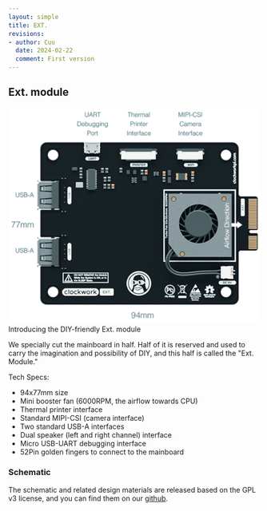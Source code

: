 ```yaml
---
layout: simple
title: EXT.
revisions:
- author: Cuu 
  date: 2024-02-22
  comment: First version
---
```


## Ext. module

![](img/Ext_fig01.webp "Ext_fig01.webp") Introducing the DIY-friendly Ext.
module

We specially cut the mainboard in half. Half of it is reserved and used
to carry the imagination and possibility of DIY, and this half is called
the "Ext. Module."

Tech Specs:

- 94x77mm size
- Mini booster fan (6000RPM, the airflow towards CPU)
- Thermal printer interface
- Standard MIPI-CSI (camera interface)
- Two standard USB-A interfaces
- Dual speaker (left and right channel) interface
- Micro USB-UART debugging interface
- 52Pin golden fingers to connect to the mainboard

### Schematic

The schematic and related design materials are released based on the GPL
v3 license, and you can find them on our
[github](https://github.com/clockworkpi/DevTerm/blob/main/Schematics/clockwork_DevTerm_Ext_Schematic.pdf).
